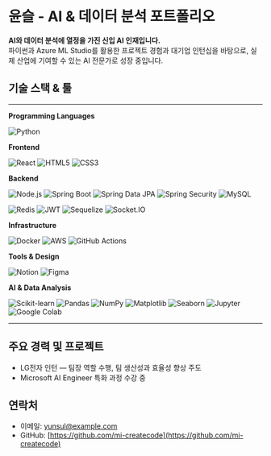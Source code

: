 # 윤슬 - AI & 데이터 분석 포트폴리오

**AI와 데이터 분석에 열정을 가진 신입 AI 인재입니다.**  
파이썬과 Azure ML Studio를 활용한 프로젝트 경험과 대기업 인턴십을 바탕으로, 실제 산업에 기여할 수 있는 AI 전문가로 성장 중입니다.

## 기술 스택 & 툴

<hr>

<b>Programming Languages</b>

![Python](https://img.shields.io/badge/Python-3776AB?style=flat&logo=python&logoColor=white)

<b>Frontend</b>

![React](https://img.shields.io/badge/React-61dafb?style=flat&logo=react&logoColor=black)
![HTML5](https://img.shields.io/badge/HTML5-E34F26?style=flat&logo=html5&logoColor=white)
![CSS3](https://img.shields.io/badge/CSS3-1572B6?style=flat&logo=css3&logoColor=white)

<b>Backend</b>

![Node.js](https://img.shields.io/badge/Node.js-339933?style=flat&logo=node.js&logoColor=white)
![Spring Boot](https://img.shields.io/badge/Spring%20Boot-6DB33F?style=flat&logo=springboot&logoColor=white)
![Spring Data JPA](https://img.shields.io/badge/Spring%20Data%20JPA-6DB33F?style=flat&logo=springboot&logoColor=white)
![Spring Security](https://img.shields.io/badge/Spring%20Security-6DB33F?style=flat&logo=springboot&logoColor=white)
![MySQL](https://img.shields.io/badge/MySQL-4479A1?style=flat&logo=mysql&logoColor=white)

![Redis](https://img.shields.io/badge/Redis-DC382D?style=flat&logo=redis&logoColor=white)
![JWT](https://img.shields.io/badge/JWT-000000?style=flat&logo=jsonwebtokens&logoColor=white)
![Sequelize](https://img.shields.io/badge/Sequelize-52B0E7?style=flat&logo=sequelize&logoColor=white)
![Socket.IO](https://img.shields.io/badge/Socket.IO-010001?style=flat&logo=socket-dot-io&logoColor=white)

<b>Infrastructure</b>

![Docker](https://img.shields.io/badge/Docker-2496ED?style=flat&logo=docker&logoColor=white)
![AWS](https://img.shields.io/badge/AWS-232F3E?style=flat&logo=amazonaws&logoColor=white)
![GitHub Actions](https://img.shields.io/badge/GitHub%20Actions-2088FF?style=flat&logo=github-actions&logoColor=white)

<b>Tools & Design</b>

![Notion](https://img.shields.io/badge/Notion-000000?style=flat&logo=notion&logoColor=white)
![Figma](https://img.shields.io/badge/Figma-F24E1E?style=flat&logo=figma&logoColor=white)

<b>AI & Data Analysis</b>

![Scikit-learn](https://img.shields.io/badge/scikit--learn-F7931E?style=flat&logo=scikit-learn&logoColor=white)
![Pandas](https://img.shields.io/badge/Pandas-150458?style=flat&logo=pandas&logoColor=white)
![NumPy](https://img.shields.io/badge/NumPy-013243?style=flat&logo=numpy&logoColor=white)
![Matplotlib](https://img.shields.io/badge/Matplotlib-11557C?style=flat&logo=matplotlib&logoColor=white)
![Seaborn](https://img.shields.io/badge/Seaborn-2E5EAA?style=flat&logo=seaborn&logoColor=white)
![Jupyter](https://img.shields.io/badge/Jupyter-F37626?style=flat&logo=jupyter&logoColor=white)
![Google Colab](https://img.shields.io/badge/Google%20Colab-F9AB00?style=flat&logo=googlecolab&logoColor=white)

</div>

<hr>

## 주요 경력 및 프로젝트
- LG전자 인턴 — 팀장 역할 수행, 팀 생산성과 효율성 향상 주도
- Microsoft AI Engineer 특화 과정 수강 중


## 연락처
- 이메일: yunsul@example.com
- GitHub: [https://github.com/mi-createcode](https://github.com/mi-createcode)
